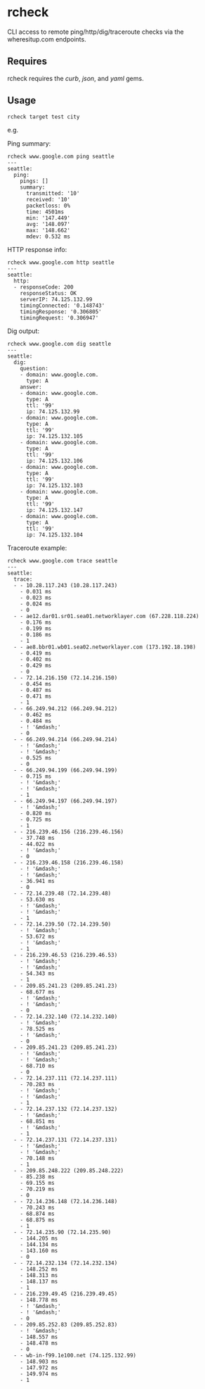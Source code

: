 rcheck
======

CLI access to remote ping/http/dig/traceroute checks via the wheresitup.com endpoints.

Requires
--------
rcheck requires the *curb*, *json*, and *yaml* gems.

Usage
-----
    rcheck target test city
e.g.

Ping summary:

    rcheck www.google.com ping seattle 
    ---
    seattle:
      ping:
        pings: []
        summary:
          transmitted: '10'
          received: '10'
          packetloss: 0%
          time: 4501ms
          min: '147.449'
          avg: '148.097'
          max: '148.662'
          mdev: 0.532 ms
    
HTTP response info:

    rcheck www.google.com http seattle
    ---
    seattle:
      http:
      - responseCode: 200
        responseStatus: OK
        serverIP: 74.125.132.99
        timingConnected: '0.148743'
        timingResponse: '0.306805'
        timingRequest: '0.306947'

Dig output:

    rcheck www.google.com dig seattle 
    ---
    seattle:
      dig:
        question:
        - domain: www.google.com.
          type: A
        answer:
        - domain: www.google.com.
          type: A
          ttl: '99'
          ip: 74.125.132.99
        - domain: www.google.com.
          type: A
          ttl: '99'
          ip: 74.125.132.105
        - domain: www.google.com.
          type: A
          ttl: '99'
          ip: 74.125.132.106
        - domain: www.google.com.
          type: A
          ttl: '99'
          ip: 74.125.132.103
        - domain: www.google.com.
          type: A
          ttl: '99'
          ip: 74.125.132.147
        - domain: www.google.com.
          type: A
          ttl: '99'
          ip: 74.125.132.104

Traceroute example:

    rcheck www.google.com trace seattle
    ---
    seattle:
      trace:
      - - 10.28.117.243 (10.28.117.243)
        - 0.031 ms
        - 0.023 ms
        - 0.024 ms
        - 0
      - - ae12.dar01.sr01.sea01.networklayer.com (67.228.118.224)
        - 0.176 ms
        - 0.199 ms
        - 0.186 ms
        - 1
      - - ae8.bbr01.wb01.sea02.networklayer.com (173.192.18.198)
        - 0.419 ms
        - 0.402 ms
        - 0.429 ms
        - 0
      - - 72.14.216.150 (72.14.216.150)
        - 0.454 ms
        - 0.487 ms
        - 0.471 ms
        - 1
      - - 66.249.94.212 (66.249.94.212)
        - 0.462 ms
        - 0.484 ms
        - ! '&mdash;'
        - 0
      - - 66.249.94.214 (66.249.94.214)
        - ! '&mdash;'
        - ! '&mdash;'
        - 0.525 ms
        - 0
      - - 66.249.94.199 (66.249.94.199)
        - 0.715 ms
        - ! '&mdash;'
        - ! '&mdash;'
        - 1
      - - 66.249.94.197 (66.249.94.197)
        - ! '&mdash;'
        - 0.820 ms
        - 0.725 ms
        - 1
      - - 216.239.46.156 (216.239.46.156)
        - 37.748 ms
        - 44.022 ms
        - ! '&mdash;'
        - 0
      - - 216.239.46.158 (216.239.46.158)
        - ! '&mdash;'
        - ! '&mdash;'
        - 36.941 ms
        - 0
      - - 72.14.239.48 (72.14.239.48)
        - 53.630 ms
        - ! '&mdash;'
        - ! '&mdash;'
        - 1
      - - 72.14.239.50 (72.14.239.50)
        - ! '&mdash;'
        - 53.672 ms
        - ! '&mdash;'
        - 1
      - - 216.239.46.53 (216.239.46.53)
        - ! '&mdash;'
        - ! '&mdash;'
        - 54.343 ms
        - 1
      - - 209.85.241.23 (209.85.241.23)
        - 68.677 ms
        - ! '&mdash;'
        - ! '&mdash;'
        - 0
      - - 72.14.232.140 (72.14.232.140)
        - ! '&mdash;'
        - 78.525 ms
        - ! '&mdash;'
        - 0
      - - 209.85.241.23 (209.85.241.23)
        - ! '&mdash;'
        - ! '&mdash;'
        - 68.710 ms
        - 0
      - - 72.14.237.111 (72.14.237.111)
        - 70.283 ms
        - ! '&mdash;'
        - ! '&mdash;'
        - 1
      - - 72.14.237.132 (72.14.237.132)
        - ! '&mdash;'
        - 68.851 ms
        - ! '&mdash;'
        - 1
      - - 72.14.237.131 (72.14.237.131)
        - ! '&mdash;'
        - ! '&mdash;'
        - 70.148 ms
        - 1
      - - 209.85.248.222 (209.85.248.222)
        - 85.238 ms
        - 69.155 ms
        - 70.219 ms
        - 0
      - - 72.14.236.148 (72.14.236.148)
        - 70.243 ms
        - 68.874 ms
        - 68.875 ms
        - 1
      - - 72.14.235.90 (72.14.235.90)
        - 144.205 ms
        - 144.134 ms
        - 143.160 ms
        - 0
      - - 72.14.232.134 (72.14.232.134)
        - 148.252 ms
        - 148.313 ms
        - 148.137 ms
        - 1
      - - 216.239.49.45 (216.239.49.45)
        - 148.778 ms
        - ! '&mdash;'
        - ! '&mdash;'
        - 0
      - - 209.85.252.83 (209.85.252.83)
        - ! '&mdash;'
        - 148.557 ms
        - 148.478 ms
        - 0
      - - wb-in-f99.1e100.net (74.125.132.99)
        - 148.903 ms
        - 147.972 ms
        - 149.974 ms
        - 1


